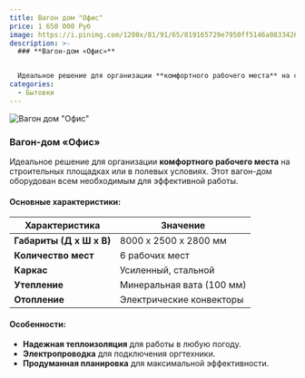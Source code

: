 ```yaml
---
title: Вагон дом "Офис"
price: 1 650 000 Руб
image: https://i.pinimg.com/1200x/81/91/65/819165729e7950ff5146a083342651b0.jpg
description: >-
  ### **Вагон-дом «Офис»**


  Идеальное решение для организации **комфортного рабочего места** на строительных площадках или в полевых условиях. Этот вагон-дом оборудован всем необходимым для эффективной работы.
categories:
  - Бытовки
---
```

![Вагон дом "Офис"](https://i.pinimg.com/1200x/81/91/65/819165729e7950ff5146a083342651b0.jpg)

### **Вагон-дом «Офис»**

Идеальное решение для организации **комфортного рабочего места** на строительных площадках или в полевых условиях. Этот вагон-дом оборудован всем необходимым для эффективной работы.

#### **Основные характеристики:**

| Характеристика                   | Значение                  |
| -------------------------------- | ------------------------- |
| **Габариты (Д x Ш x В)**         | 8000 x 2500 x 2800 мм     |
| **Количество мест**              | 6 рабочих мест            |
| **Каркас**                       | Усиленный, стальной       |
| **Утепление**                    | Минеральная вата (100 мм) |
| **Отопление**                    | Электрические конвекторы  |



#### **Особенности:**

* **Надежная теплоизоляция** для работы в любую погоду.
* **Электропроводка** для подключения оргтехники.
* **Продуманная планировка** для максимальной эффективности.